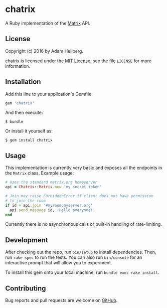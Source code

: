 chatrix
=======

A Ruby implementation of the [Matrix][matrix] API.

## License

Copyright (c) 2016 by Adam Hellberg.

chatrix is licensed under the [MIT License][license-url], see the file
`LICENSE` for more information.

## Installation

Add this line to your application's Gemfile:

```ruby
gem 'chatrix'
```

And then execute:

    $ bundle

Or install it yourself as:

    $ gem install chatrix

## Usage

This implementation is currently very basic and exposes all the endpoints
in the `Matrix` class. Example usage:

```ruby
# Uses the standard matrix.org homeserver
api = Chatrix::Matrix.new 'my secret token'

# Join may raise ForbiddenError if client does not have permission
# to join the room
if id = api.join '#myroom:myserver.org'
  api.send_message id, 'Hello everyone!'
end
```

Currently there is no asynchronous calls or built-in handling of
rate-limiting.

## Development

After checking out the repo, run `bin/setup` to install dependencies.
Then, run `rake spec` to run the tests. You can also run `bin/console`
for an interactive prompt that will allow you to experiment.

To install this gem onto your local machine, run `bundle exec rake install`.

## Contributing

Bug reports and pull requests are welcome on [GitHub][issues].

[project]: https://github.com/Sharparam/chatrix
[issues]: https://github.com/Sharparam/chatrix/issues
[matrix]: http://matrix.org
[license-url]: http://opensource.org/licenses/MIT
